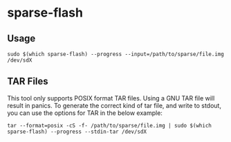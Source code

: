 # sparse-flash

## Usage

```
sudo $(which sparse-flash) --progress --input=/path/to/sparse/file.img /dev/sdX
```

## TAR Files

This tool only supports POSIX format TAR files. Using a GNU TAR file will result
in panics. To generate the correct kind of tar file, and write to stdout, you
can use the options for TAR in the below example:

```
tar --format=posix -cS -f- /path/to/sparse/file.img | sudo $(which sparse-flash) --progress --stdin-tar /dev/sdX
```
